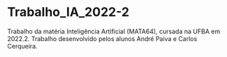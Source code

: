 # Trabalho_IA_2022-2
Trabalho da matéria Inteligência Artificial (MATA64), cursada na UFBA em 2022.2. Trabalho desenvolvido pelos alunos André Paiva e Carlos Cerqueira.
